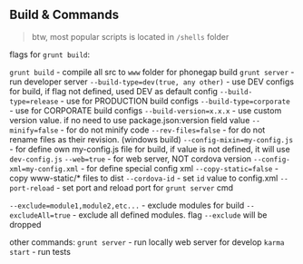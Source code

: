 
## Build & Commands
> btw, most popular scripts is located in `/shells` folder

flags for `grunt build`:

 `grunt build` - compile all src to `www` folder for phonegap build
 `grunt server` - run developer server
 `--build-type=dev(true, any other)` - use DEV configs for build, if flag not defined, used DEV as default config
 `--build-type=release` - use for PRODUCTION build configs
 `--build-type=corporate` - use for CORPORATE build configs
 `--build-version=x.x.x` - use custom version value. if no need to use package.json:version field value
 `--minify=false` - for do not minify code
 `--rev-files=false` - for do not rename files as their revision. (windows build)
 `--config-mixin=my-config.js` - for define own my-config.js file for build, if value is not defined, it will use `dev-config.js`
 `--web=true` - for web server, NOT cordova version
 `--config-xml=my-config.xml` - for define special config xml
 `--copy-static=false` - copy www-static/* files to dist
 `--cordova-id` - set `id` value to config.xml
 `--port-reload` - set port and reload port for `grunt server` cmd

 `--exclude=module1,module2,etc...` - exclude modules for build
 `--excludeAll=true` - exclude all defined modules. flag `--exclude` will be dropped

other commands:
`grunt server` - run locally web server for develop
`karma start` - run tests
